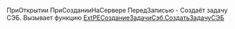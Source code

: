 ПриОткрытии
ПриСозданииНаСервере
ПередЗаписью - Создаёт задачу СЭБ. Вызывает функцию [ExtPEСозданиеЗадачиСэб.СоздатьЗадачуСЭБ](ExtPEСозданиеЗадачиСэб.md)